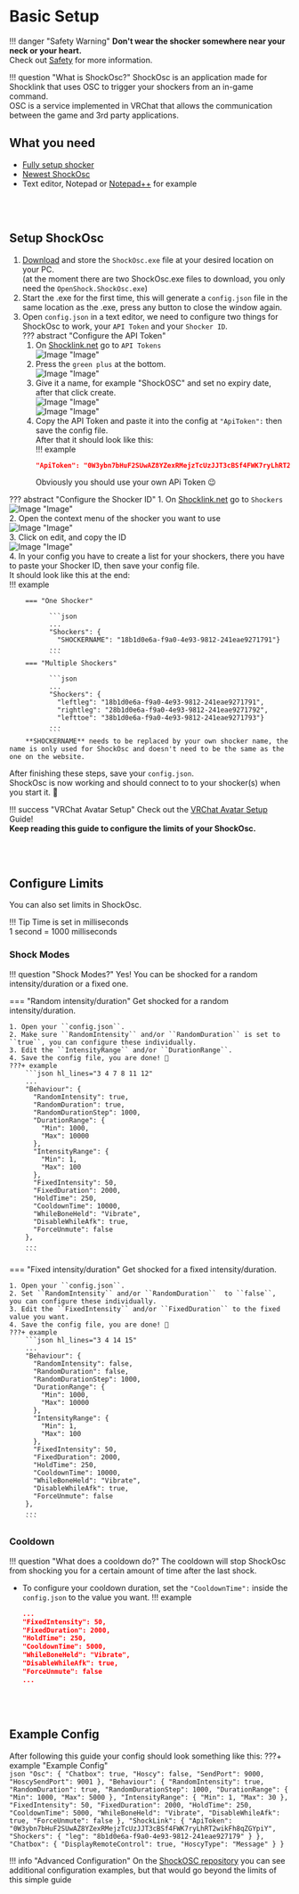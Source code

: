 # Basic Setup

!!! danger "Safety Warning"
    **Don't wear the shocker somewhere near your neck or your heart.**  
    Check out [Safety](../safety/safety-rules.md) for more information.  

!!! question "What is ShockOsc?"
    ShockOsc is an application made for Shocklink that uses OSC to trigger your shockers from an in-game command.  
    OSC is a service implemented in VRChat that allows the communication between the game and 3rd party applications.  

## What you need

- [Fully setup shocker](openshock-first-setup.md)
- [Newest ShockOsc](https://github.com/OpenShock/ShockOsc/releases)
- Text editor, Notepad or [Notepad++](https://notepad-plus-plus.org/) for example

<br></br>

## Setup ShockOsc
1. [Download](https://github.com/OpenShock/ShockOsc/releases) and store the ``ShockOsc.exe`` file at your desired location on your PC.  
   (at the moment there are two ShockOsc.exe files to download, you only need the ``OpenShock.ShockOsc.exe``)  
2. Start the .exe for the first time, this will generate a ``config.json`` file in the same location as the .exe, press any button to close the window again.
3. Open ``config.json`` in a text editor, we need to configure two things for ShockOsc to work, your ``API Token`` and your ``Shocker ID``.    
??? abstract "Configure the API Token"
    1. On [Shocklink.net](https://shocklink.net/) go to ``API Tokens``  
    ![Image "Image"](../static/guides/shockosc/finds_apitokens.png)  
    2. Press the ``green plus`` at the bottom.  
    ![Image "Image"](../static/guides/shockosc/green_plus.png)  
    3. Give it a name, for example "ShockOSC" and set no expiry date, after that click create.  
    ![Image "Image"](../static/guides/shockosc/create_APIToken.png)  
    ![Image "Image"](../static/guides/shockosc/API_Token.png)  
    4. Copy the API Token and paste it into the config at ``"ApiToken":`` then save the config file.  
    After that it should look like this:  
    !!! example
        ```json
        "ApiToken": "0W3ybn7bHuF2SUwAZ8YZexRMejzTcUzJJT3cBSf4FWK7ryLhRT2wikFh8qZGYpiY"
        ```  
        Obviously you should use your own APi Token 😉


??? abstract "Configure the Shocker ID"
    1. On [Shocklink.net](https://shocklink.net/) go to ``Shockers``  
    ![Image "Image"](../static/guides/shockosc/find_shockers.png)  
    2. Open the context menu of the shocker you want to use  
    ![Image "Image"](../static/guides/shockosc/find_shockerid.png)  
    3. Click on edit, and copy the ID  
    ![Image "Image"](../static/guides/shockosc/find_shockerid2.png)  
    4. In your config you have to create a list for your shockers, there you have to paste your Shocker ID, then save your config file.    
    It should look like this at the end:  
    !!! example 

        === "One Shocker"

              ```json
              ...
              "Shockers": {
                "SHOCKERNAME": "18b1d0e6a-f9a0-4e93-9812-241eae9271791"}
              ...
              ```
        === "Multiple Shockers"

              ```json
              ...
              "Shockers": {
                "leftleg": "18b1d0e6a-f9a0-4e93-9812-241eae9271791", 
                "rightleg": "28b1d0e6a-f9a0-4e93-9812-241eae9271792",
                "lefttoe": "38b1d0e6a-f9a0-4e93-9812-241eae9271793"}
              ...
              ```
        **SHOCKERNAME** needs to be replaced by your own shocker name, the name is only used for ShockOsc and doesn't need to be the same as the one on the website.

After finishing these steps, save your ``config.json``.   
ShockOsc is now working and should connect to to your shocker(s) when you start it. 🎉 

!!! success "VRChat Avatar Setup"
    Check out the [VRChat Avatar Setup](shockosc-avatar-setup.md) Guide!  
    **Keep reading this guide to configure the limits of your ShockOsc.**

<br></br>

## Configure Limits
You can also set limits in ShockOsc. 

!!! Tip
    Time is set in milliseconds  
    1 second = 1000 milliseconds 

### Shock Modes
!!! question "Shock Modes?"
    Yes! You can be shocked for a random intensity/duration or a fixed one.

=== "Random intensity/duration" 
    Get shocked for a random intensity/duration.  

    1. Open your ``config.json``.
    2. Make sure ``RandomIntensity`` and/or ``RandomDuration`` is set to ``true``, you can configure these individually. 
    3. Edit the ``IntensityRange`` and/or ``DurationRange``.
    4. Save the config file, you are done! 🎉  
    ???+ example
        ```json hl_lines="3 4 7 8 11 12"
        ...
        "Behaviour": {
          "RandomIntensity": true,
          "RandomDuration": true,
          "RandomDurationStep": 1000,
          "DurationRange": {
            "Min": 1000,
            "Max": 10000
          },
          "IntensityRange": {
            "Min": 1,
            "Max": 100
          },
          "FixedIntensity": 50,
          "FixedDuration": 2000,
          "HoldTime": 250,
          "CooldownTime": 10000,
          "WhileBoneHeld": "Vibrate",
          "DisableWhileAfk": true,
          "ForceUnmute": false
        },
        ...
        ```
=== "Fixed intensity/duration"
    Get shocked for a fixed intensity/duration.  

    1. Open your ``config.json``.
    2. Set ``RandomIntensity`` and/or ``RandomDuration``  to ``false``, you can configure these individually. 
    3. Edit the ``FixedIntensity`` and/or ``FixedDuration`` to the fixed value you want.
    4. Save the config file, you are done! 🎉  
    ???+ example
        ```json hl_lines="3 4 14 15"
        ...
        "Behaviour": {
          "RandomIntensity": false,
          "RandomDuration": false,
          "RandomDurationStep": 1000,
          "DurationRange": {
            "Min": 1000,
            "Max": 10000
          },
          "IntensityRange": {
            "Min": 1,
            "Max": 100
          },
          "FixedIntensity": 50,      
          "FixedDuration": 2000,    
          "HoldTime": 250,
          "CooldownTime": 10000,
          "WhileBoneHeld": "Vibrate",
          "DisableWhileAfk": true,
          "ForceUnmute": false
        },
        ...
        ```

### Cooldown
!!! question "What does a cooldown do?"
    The cooldown will stop ShockOsc from shocking you for a certain amount of time after the last shock. 

- To configure your cooldown duration, set the ``"CooldownTime":`` inside the ``config.json`` to the value you want.
!!! example
    ```json hl_lines="5"
    ...
    "FixedIntensity": 50,
    "FixedDuration": 2000,
    "HoldTime": 250,
    "CooldownTime": 5000,
    "WhileBoneHeld": "Vibrate",
    "DisableWhileAfk": true,
    "ForceUnmute": false
    ...
    ```

<br></br>

## Example Config
After following this guide your config should look something like this: 
???+ example "Example Config"   
    ```json
    "Osc": {
        "Chatbox": true,
        "Hoscy": false,
        "SendPort": 9000,
        "HoscySendPort": 9001
      },
      "Behaviour": {
        "RandomIntensity": true,
        "RandomDuration": true,
        "RandomDurationStep": 1000,
        "DurationRange": {
          "Min": 1000,
          "Max": 5000
        },
        "IntensityRange": {
          "Min": 1,
          "Max": 30
        },
        "FixedIntensity": 50,
        "FixedDuration": 2000,
        "HoldTime": 250,
        "CooldownTime": 5000,
        "WhileBoneHeld": "Vibrate",
        "DisableWhileAfk": true,
        "ForceUnmute": false
      },
      "ShockLink": {
        "ApiToken": "0W3ybn7bHuF2SUwAZ8YZexRMejzTcUzJJT3cBSf4FWK7ryLhRT2wikFh8qZGYpiY",
        "Shockers": {
        "leg": "8b1d0e6a-f9a0-4e93-9812-241eae927179"
        }
      },
      "Chatbox": {
        "DisplayRemoteControl": true,
        "HoscyType": "Message"
      }
    }
    ```

!!! info "Advanced Configuration"
    On the [ShockOSC repository](https://github.com/OpenShock/ShockOsc) you can see additional configuration examples, but that would go beyond the limits of this simple guide  

